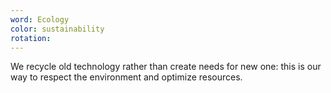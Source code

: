 ```yaml
---
word: Ecology
color: sustainability
rotation: 
---
```


We recycle old technology rather than create needs for new one: this is our way to respect the environment and optimize resources.
